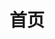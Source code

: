 ---
home: true
title: 首页
heroImage: /images/hero.png
heroText: 无限进步
tagline: 对象的__proto__保存着该对象的构造函数的prototype
actions:
  - text: 前端啊
    link: /web/
    type: primary
  - text: Unity 百炼成仙
    link: /unity/
    type: secondary
  - text: Python
    link: /python/
    type: secondary
features:
  - title: 简洁至上
    details: 以 Markdown 为中心的项目结构，以最少的配置帮助你专注于写作。
  - title: Vue 驱动
    details: 享受 Vue 的开发体验，可以在 Markdown 中使用 Vue 组件，又可以使用 Vue 来开发自定义主题。
  - title: 高性能
    details: VuePress 会为每个页面预渲染生成静态的 HTML，同时，每个页面被加载的时候，将作为 SPA 运行。
footer: 备案
---